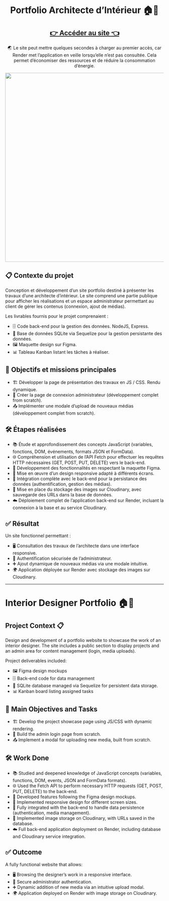 <h1 align="center"> Portfolio Architecte d’Intérieur 🏠🎨 </h1>

<h2 align="center"> <a href="https://sophie-bluel-portfolio.onrender.com/"> 👉 Accéder au site 👈 </a>  </h2> 
<p align="center"> 🌏 Le site peut mettre quelques secondes à charger au premier accès, car Render met l’application en veille lorsqu’elle n’est pas consultée. Cela permet d’économiser des ressources et de réduire la consommation d’énergie.  </p>

<p align="center">
<img src="https://i.imgur.com/H1xmSir.png" width="600" />
</p>

## 📋 Contexte du projet 
Conception et développement d’un site portfolio destiné à présenter les travaux d’une architecte d’intérieur.
Le site comprend une partie publique pour afficher les réalisations et un espace administrateur permettant au client de gérer les contenus (connexion, ajout de médias).

Les livrables fournis pour le projet comprenaient :
- 🗄️ Code back-end pour la gestion des données. NodeJS, Express.
- 💾 Base de données SQLite via Sequelize pour la gestion persistante des données.
- 🖼️ Maquette design sur Figma.
- 📊 Tableau Kanban listant les tâches à réaliser.

## 🎯 Objectifs et missions principales 
- 🏗️ Développer la page de présentation des travaux en JS / CSS. Rendu dynamique.
- 🔐 Créer la page de connexion administrateur (développement complet from scratch).
- 📤 Implémenter une modale d’upload de nouveaux médias (développement complet from scratch).

## 🛠️ Étapes réalisées 
- 📚 Étude et approfondissement des concepts JavaScript (variables, fonctions, DOM, événements, formats JSON et FormData).
- 🌐 Compréhension et utilisation de l’API Fetch pour effectuer les requêtes HTTP nécessaires (GET, POST, PUT, DELETE) vers le back-end.
- 🎨 Développement des fonctionnalités en respectant la maquette Figma.
- 📱 Mise en œuvre d’un design responsive adapté à différents écrans.
- 🔄 Intégration complète avec le back-end pour la persistance des données (authentification, gestion des médias).
- 💾 Mise en place du stockage des images sur Cloudinary, avec sauvegarde des URLs dans la base de données.
- ☁️ Déploiement complet de l’application back-end sur Render, incluant la connexion à la base et au service Cloudinary.

## ✅ Résultat 
Un site fonctionnel permettant :
- 🖥️ Consultation des travaux de l’architecte dans une interface responsive.
- 🔐 Authentification sécurisée de l’administrateur.
- ➕ Ajout dynamique de nouveaux médias via une modale intuitive.
- 🌍 Application déployée sur Render avec stockage des images sur Cloudinary.
-----------------------------------------------------------------------------------------------------------------------

# Interior Designer Portfolio 🏠🎨

## Project Context 📋
Design and development of a portfolio website to showcase the work of an interior designer.
The site includes a public section to display projects and an admin area for content management (login, media uploads).

Project deliverables included:
- 🖼️ Figma design mockups
- 🗄️ Back-end code for data management
- 💾 SQLite database managed via Sequelize for persistent data storage.
- 📊 Kanban board listing assigned tasks

## 🎯 Main Objectives and Tasks 
- 🏗️ Develop the project showcase page using JS/CSS with dynamic rendering.
- 🔐 Build the admin login page from scratch.
- 📤 Implement a modal for uploading new media, built from scratch.

## 🛠️ Work Done 
- 📚 Studied and deepened knowledge of JavaScript concepts (variables, functions, DOM, events, JSON and FormData formats).
- 🌐 Used the Fetch API to perform necessary HTTP requests (GET, POST, PUT, DELETE) to the back-end.
- 🎨 Developed features following the Figma design mockups.
- 📱 Implemented responsive design for different screen sizes.
- 🔄 Fully integrated with the back-end to handle data persistence (authentication, media management).
- 💾 Implemented image storage on Cloudinary, with URLs saved in the database.
- ☁️ Full back-end application deployment on Render, including database and Cloudinary service integration.

## ✅ Outcome 
A fully functional website that allows:
- 🖥️ Browsing the designer’s work in a responsive interface.
- 🔐 Secure administrator authentication.
- ➕ Dynamic addition of new media via an intuitive upload modal.
- 🌍 Application deployed on Render with image storage on Cloudinary.


